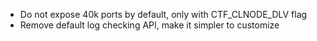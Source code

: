- Do not expose 40k ports by default, only with CTF_CLNODE_DLV flag
- Remove default log checking API, make it simpler to customize
